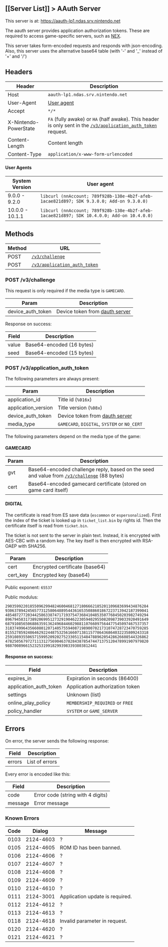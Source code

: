 [[Server List]] > AAuth Server
---

This server is at: https://aauth-lp1.ndas.srv.nintendo.net

The aauth server provides application authorization tokens. These are required to access game-specific servers, such as [NEX](NEX-Overview-(Game-Servers)).

This server takes form-encoded requests and responds with json-encoding. Also, this server uses the alternative base64 table (with '-' and '_' instead of '+' and '/')

## Headers
| Header | Description |
| --- | --- |
| Host | `aauth-lp1.ndas.srv.nintendo.net` |
| User-Agent | [User agent](#user-agents) |
| Accept | `*/*` |
| X-Nintendo-PowerState | `FA` (fully awake) or `HA` (half awake). This header is only sent in the <code><a href="#post-v3application_auth_token">/v3/application_auth_token</a></code> request. |
| Content-Length | Content length |
| Content-Type | `application/x-www-form-urlencoded` |

#### User Agents
| System Version | User agent |
| --- | --- |
| 9.0.0 - 9.2.0 | `libcurl (nnAccount; 789f928b-138e-4b2f-afeb-1acae821d897; SDK 9.3.0.0; Add-on 9.3.0.0)` |
| 10.0.0 - 10.1.1 | `libcurl (nnAccount; 789f928b-138e-4b2f-afeb-1acae821d897; SDK 10.4.0.0; Add-on 10.4.0.0)` |

## Methods
| Method | URL |
| --- | --- |
| POST | <code><a href="#post-v3challenge">/v3/challenge</a></code> |
| POST | <code><a href="#post-v3application_auth_token">/v3/application_auth_token</a></code> |

### POST /v3/challenge
This request is only required if the media type is `GAMECARD`.

| Param | Description |
| --- | --- |
| device_auth_token | Device token from [dauth server](DAuth-Server) |

Response on success:

| Field | Description |
| --- | --- |
| value | Base64-encoded (16 bytes) |
| seed | Base64-encoded (15 bytes) |

### POST /v3/application_auth_token
The following parameters are always present:

| Param | Description |
| --- | --- |
| application_id | Title id (`%016x`) |
| application_version | Title version (`%08x`) |
| device_auth_token | Device token from [dauth server](DAuth-Server) |
| media_type | `GAMECARD`, `DIGITAL`, `SYSTEM` or `NO_CERT` |

The following parameters depend on the media type of the game:

#### GAMECARD
| Param | Description |
| --- | --- |
| gvt | Base64-encoded challenge reply, based on the seed and value from <code><a href="#post-v3challenge">/v3/challenge</a></code> (88 bytes) |
| cert | Base64-encoded gamecard certificate (stored on game card itself) |

#### DIGITAL
The certificate is read from ES save data (`escommon` or `espersonalized`). First the index of the ticket is looked up in `ticket_list.bin` by rights id. Then the certificate itself is read from `ticket.bin`.

The ticket is not sent to the server in plain text. Instead, it is encrypted with AES-CBC with a random key. The key itself is then encrypted with RSA-OAEP with SHA256.

| Param | Description |
| --- | --- |
| cert | Encrypted certificate (base64) |
| cert_key | Encrypted key (base64) |

Public exponent: `65537`

Public modulus:
```
2903599220185509629948246004681271806662185201109683699434876284
9306378942456577312580648895443616535088601867223713942187399041
4854872772034425863387471719375473684104853507768450203982749294
8967945831738920699512732919046223059402955082098739033920491649
6879108565068863591362496844602988110766097564477545097467537357
3183749964356608012071405755940871989007021731074728723470759285
8155278592486462922448753256166071381157786436864032235809243318
2591089355065715995209202752330511548478896205428626608544326862
4782505679727111312756904637828438785474471375120478991907979820
98870089661523253199182993983393803812441
```

#### Response on success:

| Field | Description |
| --- | --- |
| expires_in | Expiration in seconds (86400) |
| application_auth_token | Application authorization token |
| settings | Unknown (list) |
| online_play_policy | `MEMBERSHIP_REQUIRED` or `FREE` |
| policy_handler | `SYSTEM` or `GAME_SERVER` |

## Errors
On error, the server sends the following response:

| Field | Description |
| --- | --- |
| errors | List of errors |

Every error is encoded like this:

| Field | Description |
| --- | --- |
| code | Error code (string with 4 digits) |
| message | Error message |

### Known Errors
| Code | Dialog | Message |
| --- | --- | --- |
| 0103 | 2124-4603 | ? |
| 0105 | 2124-4605 | ROM ID has been banned. |
| 0106 | 2124-4606 | ? |
| 0107 | 2124-4607 | ? |
| 0108 | 2124-4608 | ? |
| 0109 | 2124-4609 | ? |
| 0110 | 2124-4610 | ? |
| 0111 | 2124-3001 | Application update is required. |
| 0112 | 2124-4612 | ? |
| 0113 | 2124-4613 | ? |
| 0118 | 2124-4618 | Invalid parameter in request. |
| 0120 | 2124-4620 | ? |
| 0121 | 2124-4621 | ? |